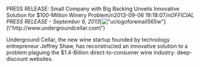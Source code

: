 PRESS RELEASE: Small Company with Big Backing Unveils Innovative Solution for $100-Million Winery Problem/n2013-09-06 19:18:07/n*OFFICIAL PRESS RELEASE - September 6, 2013*[![\"uclogoforemail565w\"](\"http://blog.undergroundcellar.com/wp-content/uploads/2013/08/uclogoforemail565w.png\")](\"http://www.undergroundcellar.com\")

 Underground Cellar, the new wine startup founded by technology entrepreneur Jeffrey Shaw, has reconstructed an innovative solution to a problem plaguing the $1.4-Billion direct-to-consumer wine industry: deep-discount websites.